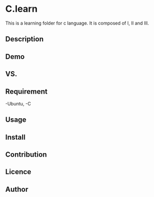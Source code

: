 C.learn
====
This is a learning folder for c language.
It is composed of Ⅰ, Ⅱ and Ⅲ.

## Description

## Demo

## VS. 

## Requirement
-Ubuntu,
-C

## Usage

## Install

## Contribution

## Licence



## Author

